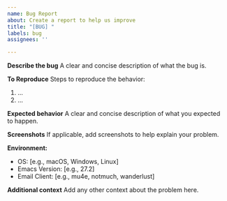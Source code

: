 ```yaml
---
name: Bug Report
about: Create a report to help us improve
title: "[BUG] "
labels: bug
assignees: ''

---
```


**Describe the bug**
A clear and concise description of what the bug is.

**To Reproduce**
Steps to reproduce the behavior:
1. ...
2. ...

**Expected behavior**
A clear and concise description of what you expected to happen.

**Screenshots**
If applicable, add screenshots to help explain your problem.

**Environment:**
 - OS: [e.g., macOS, Windows, Linux]
 - Emacs Version: [e.g., 27.2]
 - Email Client: [e.g., mu4e, notmuch, wanderlust]

**Additional context**
Add any other context about the problem here.
